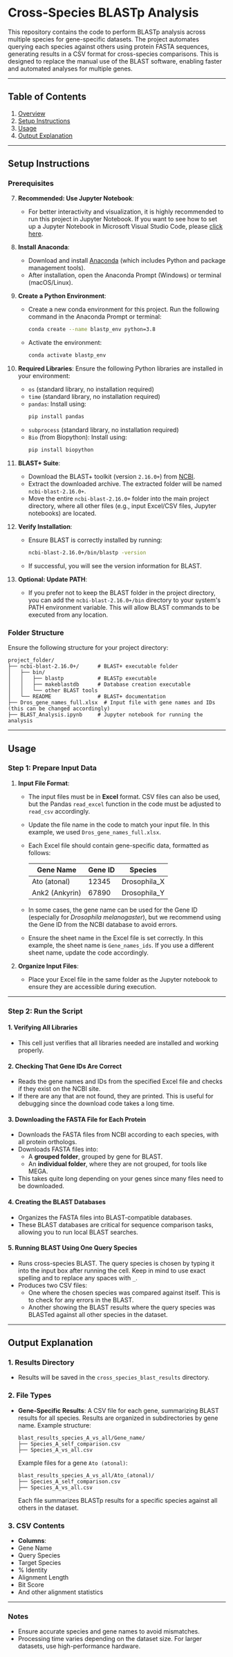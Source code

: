 # **Cross-Species BLASTp Analysis**

This repository contains the code to perform BLASTp analysis across multiple species for gene-specific datasets. The project automates querying each species against others using protein FASTA sequences, generating results in a CSV format for cross-species comparisons. This is designed to replace the manual use of the BLAST software, enabling faster and automated analyses for multiple genes.

---

## **Table of Contents**

1. [Overview](#overview)  
2. [Setup Instructions](#setup-instructions)  
3. [Usage](#usage)  
4. [Output Explanation](#output-explanation)  

---

## **Setup Instructions**

### **Prerequisites**

7. **Recommended: Use Jupyter Notebook**:
   - For better interactivity and visualization, it is highly recommended to run this project in Jupyter Notebook. If you want to see how to set up a Jupyter Notebook in Microsoft Visual Studio Code, please [click here](Jupyter_guide.md).


1. **Install Anaconda**:
   - Download and install [Anaconda](https://www.anaconda.com/products/individual) (which includes Python and package management tools).
   - After installation, open the Anaconda Prompt (Windows) or terminal (macOS/Linux).

2. **Create a Python Environment**:
   - Create a new conda environment for this project. Run the following command in the Anaconda Prompt or terminal:
     ```bash
     conda create --name blastp_env python=3.8
     ```
   - Activate the environment:
     ```bash
     conda activate blastp_env
     ```

3. **Required Libraries**: Ensure the following Python libraries are installed in your environment:
   - `os` (standard library, no installation required)
   - `time` (standard library, no installation required)
   - `pandas`: Install using:
     ```bash
     pip install pandas
     ```
   - `subprocess` (standard library, no installation required)
   - `Bio` (from Biopython): Install using:
     ```bash
     pip install biopython
     ```

4. **BLAST+ Suite**:
   - Download the BLAST+ toolkit (version `2.16.0+`) from [NCBI](https://blast.ncbi.nlm.nih.gov/Blast.cgi?PAGE_TYPE=BlastDocs&DOC_TYPE=Download).
   - Extract the downloaded archive. The extracted folder will be named `ncbi-blast-2.16.0+`.
   - Move the entire `ncbi-blast-2.16.0+` folder into the main project directory, where all other files (e.g., input Excel/CSV files, Jupyter notebooks) are located.

5. **Verify Installation**:
   - Ensure BLAST is correctly installed by running:
     ```bash
     ncbi-blast-2.16.0+/bin/blastp -version
     ```
   - If successful, you will see the version information for BLAST.

6. **Optional: Update PATH**:
   - If you prefer not to keep the BLAST folder in the project directory, you can add the `ncbi-blast-2.16.0+/bin` directory to your system's PATH environment variable. This will allow BLAST commands to be executed from any location.


### **Folder Structure**

Ensure the following structure for your project directory:

 ```
project_folder/
├── ncbi-blast-2.16.0+/      # BLAST+ executable folder
│   ├── bin/
│   │   ├── blastp           # BLASTp executable
│   │   ├── makeblastdb      # Database creation executable
│   │   └── other BLAST tools
│   └── README               # BLAST+ documentation
├── Dros_gene_names_full.xlsx  # Input file with gene names and IDs (this can be changed accordingly)
├── BLAST_Analysis.ipynb     # Jupyter notebook for running the analysis
```

---

## **Usage**

### **Step 1: Prepare Input Data**
1. **Input File Format**:
   - The input files must be in **Excel** format. CSV files can also be used, but the Pandas `read_excel` function in the code must be adjusted to `read_csv` accordingly.
   - Update the file name in the code to match your input file. In this example, we used `Dros_gene_names_full.xlsx`.
   - Each Excel file should contain gene-specific data, formatted as follows:

     | Gene Name       | Gene ID | Species       |
     |------------------|---------|---------------|
     | Ato (atonal)    | 12345   | Drosophila_X  |
     | Ank2 (Ankyrin)  | 67890   | Drosophila_Y  |

   - In some cases, the gene name can be used for the Gene ID (especially for *Drosophila melanogaster*), but we recommend using the Gene ID from the NCBI database to avoid errors.
   - Ensure the sheet name in the Excel file is set correctly. In this example, the sheet name is `Gene_names_ids`. If you use a different sheet name, update the code accordingly.

2. **Organize Input Files**:
   - Place your Excel file in the same folder as the Jupyter notebook to ensure they are accessible during execution.

---

### **Step 2: Run the Script**

#### **1. Verifying All Libraries**  
- This cell just verifies that all libraries needed are installed and working properly.

#### **2. Checking That Gene IDs Are Correct**  
- Reads the gene names and IDs from the specified Excel file and checks if they exist on the NCBI site.
- If there are any that are not found, they are printed. This is useful for debugging since the download code takes a long time.

#### **3. Downloading the FASTA File for Each Protein**  
- Downloads the FASTA files from NCBI according to each species, with all protein orthologs.
- Downloads FASTA files into:
  - A **grouped folder**, grouped by gene for BLAST.
  - An **individual folder**, where they are not grouped, for tools like MEGA.
- This takes quite long depending on your genes since many files need to be downloaded.

#### **4. Creating the BLAST Databases**  
- Organizes the FASTA files into BLAST-compatible databases.
- These BLAST databases are critical for sequence comparison tasks, allowing you to run local BLAST searches.

#### **5. Running BLAST Using One Query Species**  
- Runs cross-species BLAST. The query species is chosen by typing it into the input box after running the cell. Keep in mind to use exact spelling and to replace any spaces with `_`.
- Produces two CSV files:
  - One where the chosen species was compared against itself. This is to check for any errors in the BLAST.
  - Another showing the BLAST results where the query species was BLASTed against all other species in the dataset.

---

## **Output Explanation**

### **1. Results Directory**
- Results will be saved in the `cross_species_blast_results` directory.

### **2. File Types**
- **Gene-Specific Results**: A CSV file for each gene, summarizing BLAST results for all species. Results are organized in subdirectories by gene name. Example structure:
     ```
     blast_results_species_A_vs_all/Gene_name/
     ├── Species_A_self_comparison.csv
     ├── Species_A_vs_all.csv
     ```
     Example files for a gene `Ato (atonal)`:
     ```
     blast_results_species_A_vs_all/Ato_(atonal)/
     ├── Species_A_self_comparison.csv
     ├── Species_A_vs_all.csv
     ```
     Each file summarizes BLASTp results for a specific species against all others in the dataset.


### **3. CSV Contents**
- **Columns**:
- Gene Name
- Query Species
- Target Species
- % Identity
- Alignment Length
- Bit Score
- And other alignment statistics

---

### **Notes**
- Ensure accurate species and gene names to avoid mismatches.
- Processing time varies depending on the dataset size. For larger datasets, use high-performance hardware.

